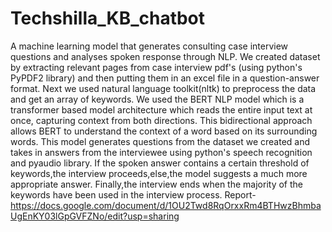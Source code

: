 # Techshilla_KB_chatbot
A machine learning model that generates consulting case interview questions and analyses spoken response through NLP.
We created dataset by extracting relevant pages from case interview pdf's (using python's PyPDF2 library) and then putting them in an excel file in a question-answer format. Next we used natural language toolkit(nltk) to preprocess the data and get an array of keywords. We used the BERT NLP model which is a transformer based model architecture which reads the entire input text at once, capturing context from both directions. This bidirectional approach allows BERT to understand the context of a word based on its surrounding words. This model generates questions from the dataset we created and takes in answers from the interviewee using python's speech recognition and pyaudio library. If the spoken answer contains a certain threshold of keywords,the interview proceeds,else,the model suggests a much more appropriate answer. Finally,the interview ends when the majority of the keywords have been used in the interview process.
Report-https://docs.google.com/document/d/1OU2Twd8RqOrxxRm4BTHwzBhmbaUgEnKY03lGpGVFZNo/edit?usp=sharing
